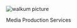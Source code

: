 <link href="./src/css/styles.css" rel="stylesheet" />

<div class="center">

<div class="left">
<img src="./src/images/WalkumRecords.png" alt="walkum picture" class="title_picture">
</div>

<div class="list">

Media Production Services

</div>

</div>
